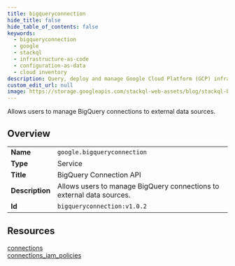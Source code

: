 ```yaml
---
title: bigqueryconnection
hide_title: false
hide_table_of_contents: false
keywords:
  - bigqueryconnection
  - google
  - stackql
  - infrastructure-as-code
  - configuration-as-data
  - cloud inventory
description: Query, deploy and manage Google Cloud Platform (GCP) infrastructure and resources using SQL
custom_edit_url: null
image: https://storage.googleapis.com/stackql-web-assets/blog/stackql-blog-post-featured-image.png
---
```

Allows users to manage BigQuery connections to external data sources.  
    

## Overview
<table><tbody>
<tr><td><b>Name</b></td><td><code>google.bigqueryconnection</code></td></tr>
<tr><td><b>Type</b></td><td>Service</td></tr>
<tr><td><b>Title</b></td><td>BigQuery Connection API</td></tr>
<tr><td><b>Description</b></td><td>Allows users to manage BigQuery connections to external data sources.</td></tr>
<tr><td><b>Id</b></td><td><code>bigqueryconnection:v1.0.2</code></td></tr>
</tbody></table>

## Resources
<div class="row">
<div class="providerDocColumn">
<a href="/providers/google/bigqueryconnection/connections/">connections</a><br />
</div>
<div class="providerDocColumn">
<a href="/providers/google/bigqueryconnection/connections_iam_policies/">connections_iam_policies</a><br />
</div>
</div>
